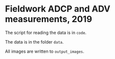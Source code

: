 # Fieldwork ADCP and ADV measurements, 2019

The script for reading the data is in `code`. 

The data is in the folder `data`. 

All images are written to `output_images`. 
